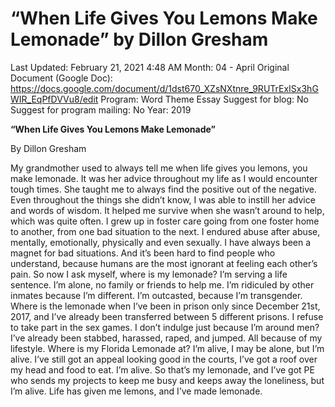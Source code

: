 # “When Life Gives You Lemons Make Lemonade” by Dillon Gresham

Last Updated: February 21, 2021 4:48 AM
Month: 04 - April
Original Document (Google Doc): https://docs.google.com/document/d/1dst670_XZsNXtnre_9RUTrExISx3hGWIR_EqPfDVVu8/edit
Program: Word Theme Essay
Suggest for blog: No
Suggest for program mailing: No
Year: 2019

**“When Life Gives You Lemons Make Lemonade”**

By Dillon Gresham

My grandmother used to always tell me when life gives you lemons, you make lemonade. It was her advice throughout my life as I would encounter tough times. She taught me to always find the positive out of the negative. Even throughout the things she didn’t know, I was able to instill her advice and words of wisdom. It helped me survive when she wasn’t around to help, which was quite often. I grew up in foster care going from one foster home to another, from one bad situation to the next. I endured abuse after abuse, mentally, emotionally, physically and even sexually. I have always been a magnet for bad situations. And it’s been hard to find people who understand, because humans are the most ignorant at feeling each other’s pain. So now I ask myself, where is my lemonade? I’m serving a life sentence. I’m alone, no family or friends to help me. I’m ridiculed by other inmates because I’m different. I’m outcasted, because I’m transgender. Where is the lemonade when I’ve been in prison only since December 21st, 2017, and I’ve already been transferred between 5 different prisons. I refuse to take part in the sex games. I don’t indulge just because I’m around men? I’ve already been stabbed, harassed, raped, and jumped. All because of my lifestyle. Where is my Florida Lemonade at? I’m alive, I may be alone, but I’m alive. I’ve still got an appeal looking good in the courts, I’ve got a roof over my head and food to eat. I’m alive. So that’s my lemonade, and I’ve got PE who sends my projects to keep me busy and keeps away the loneliness, but I’m alive. Life has given me lemons, and I’ve made lemonade.